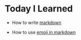 # Today I Learned

* How to write [markdown](https://gist.github.com/ihoneymon/652be052a0727ad59601)

* How to use  [emoji in markdown](https://www.webfx.com/tools/emoji-cheat-sheet/)